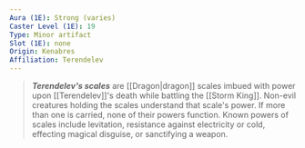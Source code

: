 ```yaml
---
Aura (1E): Strong (varies)
Caster Level (1E): 19
Type: Minor artifact
Slot (1E): none
Origin: Kenabres
Affiliation: Terendelev
---
```


> ***Terendelev's scales*** are [[Dragon|dragon]] scales imbued with power upon [[Terendelev]]'s death while battling the [[Storm King]]. Non-evil creatures holding the scales understand that scale's power. If more than one is carried, none of their powers function.
> Known powers of scales include levitation, resistance against electricity or cold, effecting magical disguise, or sanctifying a weapon.







